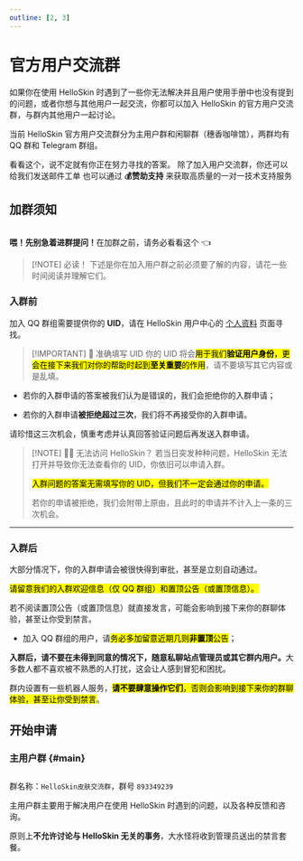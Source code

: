 ```yaml
---
outline: [2, 3]
---
```

# 官方用户交流群

如果你在使用 HelloSkin 时遇到了一些你无法解决并且用户使用手册中也没有提到的问题，或者你想与其他用户一起交流，你都可以加入 HelloSkin 的官方用户交流群，与群内其他用户一起讨论。

当前 HelloSkin 官方用户交流群分为主用户群和闲聊群（穗香咖啡馆），两群均有 QQ 群和 Telegram 群组。

<NCard title="🤔 常见问题解答 / FAQ" link="/faq/">
看看这个，说不定就有你正在努力寻找的答案。
</NCard>
<NCard title="📬️ 通过邮件发送工单" link="/email" >
除了加入用户交流群，你还可以给我们发送邮件工单
</NCard>
<NCard title="🧑‍🔬 一对一技术支持" link="https://afdian.com/a/tnqzh123" >
也可以通过 <strong>💰赞助支持</strong> 来获取高质量的一对一技术支持服务
</NCard>

## 加群须知

<br />
<NCard title="👀 寻求帮助的正确姿势" link="./problems">
<strong>喂！先别急着进群提问！</strong>在加群之前，请务必看看这个 👈
</NCard>

> [!NOTE] 必读！
> 下述是你在加入用户群之前必须要了解的内容，请花一些时间阅读并理解它们。

### 入群前

加入 QQ 群组需要提供你的 **UID**，请在 HelloSkin 用户中心的 [<BSSection><FA :icon="faUser" /> 个人资料</BSSection>](https://helloskin.cn/user/profile) 页面寻找。

> [!IMPORTANT] 🧐 准确填写 UID
> 你的 UID 将会<mark>用于我们**验证用户身份**，更会在接下来我们对你的帮助时起到**至关重要**的作用</mark>，请不要填写其它内容或是乱填。

- 若你的入群申请的答案被我们认为是错误的，我们会拒绝你的入群申请；

- 若你的入群申请**被拒绝超过三次**，我们将不再接受你的入群申请。

请珍惜这三次机会，慎重考虑并认真回答验证问题后再发送入群申请。

> [!NOTE] 😵‍💫 无法访问 HelloSkin？
> 若当日突发种种问题，HelloSkin 无法打开并导致你无法查看你的 UID，你依旧可以申请入群。
>
> <mark>入群问题的答案无需填写你的 UID，但我们不一定会通过你的申请。</mark>
>
> 若你的申请被拒绝，我们会附带上原由，且此时的申请并不计入上一条的三次机会。

---

### 入群后

大部分情况下，你的入群申请会被很快得到审批，甚至是立刻自动通过。

<mark>请留意我们的入群欢迎信息（仅 QQ 群组）和置顶公告（或置顶信息）。</mark>

若不阅读置顶公告（或置顶信息）就直接发言，可能会影响到接下来你的群聊体验，甚至让你受到禁言。

- 加入 QQ 群组的用户，请<mark>务必多加留意近期几则**非置顶**公告</mark>；

<strong>入群后，请不要在未得到同意的情况下，随意私聊站点管理员或其它群内用户。</strong>大多数人都不喜欢被不熟悉的人打扰，这会让人感到冒犯和困扰。

群内设置有一些机器人服务，<mark>**请不要肆意操作它们**，否则会影响到接下来你的群聊体验，甚至让你受到禁言</mark>。

## 开始申请

### 主用户群 {#main}

<p style="margin-bottom: 2em"></p>

<NCard title="🥰 加入 [user@HelloSkin ~/group/QQ]$" link="http://qm.qq.com/cgi-bin/qm/qr?_wv=1027&k=mxwWEJUpD-aO5sUeNVSNp6Lr8ibIgrQv&authKey=1CWSjbOSjT9%2BsB6ZUFHvlGLeIIxOFUNbJh6%2Bo786JuuS3ouRkDfTNJHUn%2Bd5S0C2&noverify=0&group_code=893349239" target="_blank">
群名称：<code>HelloSkin皮肤交流群</code>，群号 <code>893349239</code>
</NCard>

主用户群主要用于解决用户在使用 HelloSkin 时遇到的问题，以及各种反馈和咨询。

原则上**不允许讨论与 HelloSkin 无关的事务**，大水怪将收到管理员送出的禁言套餐。